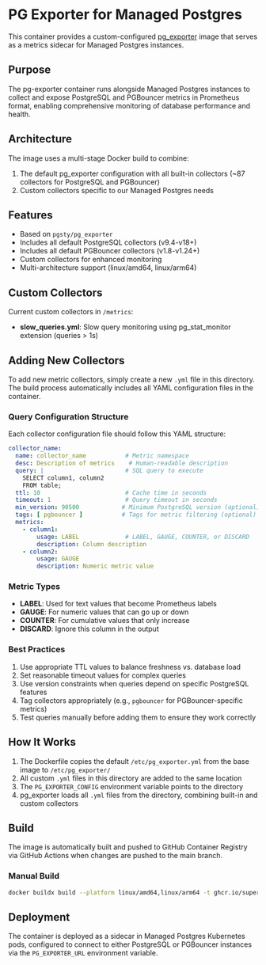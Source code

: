 # PG Exporter for Managed Postgres

This container provides a custom-configured [pg_exporter](https://github.com/pgsty/pg_exporter) image that serves as a metrics sidecar for Managed Postgres instances.

## Purpose

The pg-exporter container runs alongside Managed Postgres instances to collect and expose PostgreSQL and PGBouncer metrics in Prometheus format, enabling comprehensive monitoring of database performance and health.

## Architecture

The image uses a multi-stage Docker build to combine:
1. The default pg_exporter configuration with all built-in collectors (~87 collectors for PostgreSQL and PGBouncer)
2. Custom collectors specific to our Managed Postgres needs

## Features

- Based on `pgsty/pg_exporter`
- Includes all default PostgreSQL collectors (v9.4-v18+)
- Includes all default PGBouncer collectors (v1.8-v1.24+)
- Custom collectors for enhanced monitoring
- Multi-architecture support (linux/amd64, linux/arm64)

## Custom Collectors

Current custom collectors in `/metrics`:

- **slow_queries.yml**: Slow query monitoring using pg_stat_monitor extension (queries > 1s)

## Adding New Collectors

To add new metric collectors, simply create a new `.yml` file in this directory. The build process automatically includes all YAML configuration files in the container.

### Query Configuration Structure

Each collector configuration file should follow this YAML structure:

```yaml
collector_name:
  name: collector_name           # Metric namespace
  desc: Description of metrics    # Human-readable description
  query: |                       # SQL query to execute
    SELECT column1, column2
    FROM table;
  ttl: 10                        # Cache time in seconds
  timeout: 1                     # Query timeout in seconds
  min_version: 90500            # Minimum PostgreSQL version (optional)
  tags: [ pgbouncer ]           # Tags for metric filtering (optional)
  metrics:
    - column1:
        usage: LABEL             # LABEL, GAUGE, COUNTER, or DISCARD
        description: Column description
    - column2:
        usage: GAUGE
        description: Numeric metric value
```

### Metric Types

- **LABEL**: Used for text values that become Prometheus labels
- **GAUGE**: For numeric values that can go up or down
- **COUNTER**: For cumulative values that only increase
- **DISCARD**: Ignore this column in the output

### Best Practices

1. Use appropriate TTL values to balance freshness vs. database load
2. Set reasonable timeout values for complex queries
3. Use version constraints when queries depend on specific PostgreSQL features
4. Tag collectors appropriately (e.g., `pgbouncer` for PGBouncer-specific metrics)
5. Test queries manually before adding them to ensure they work correctly

## How It Works

1. The Dockerfile copies the default `/etc/pg_exporter.yml` from the base image to `/etc/pg_exporter/`
2. All custom `.yml` files in this directory are added to the same location
3. The `PG_EXPORTER_CONFIG` environment variable points to the directory
4. pg_exporter loads all `.yml` files from the directory, combining built-in and custom collectors

## Build

The image is automatically built and pushed to GitHub Container Registry via GitHub Actions when changes are pushed to the main branch.

### Manual Build

```bash
docker buildx build --platform linux/amd64,linux/arm64 -t ghcr.io/superfly/pg-exporter:latest .
```

## Deployment

The container is deployed as a sidecar in Managed Postgres Kubernetes pods, configured to connect to either PostgreSQL or PGBouncer instances via the `PG_EXPORTER_URL` environment variable.